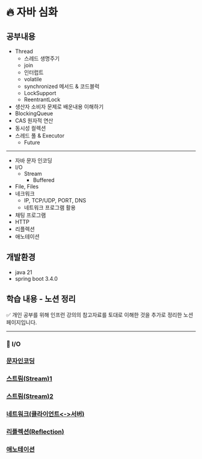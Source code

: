 ﻿# 🔥 자바 심화
## 공부내용
* Thread
  * 스레드 생명주기
  * join
  * 인터럽트
  * volatile
  * synchronized 메서드 & 코드블럭
  * LockSupport
  * ReentrantLock
* 생산자 소비자 문제로 배운내용 이해하기
* BlockingQueue
* CAS 원자적 연산
* 동시성 컬렉션
* 스레드 풀 & Executor
  * Future
---
* 자바 문자 인코딩
* I/O
  * Stream
    * Buffered
* File, Files
* 네크워크
  * IP, TCP/UDP, PORT, DNS
  * 네트워크 프로그램 활용
* 채팅 프로그램
* HTTP
* 리플렉션
* 애노테이션

## 개발환경
* java 21
* spring boot 3.4.0

## 학습 내용 - 노션 정리
✅ 개인 공부를 위해 인프런 강의의 참고자료를 토대로 이해한 것을 추가로 정리한 노션 페이지입니다.

---
### 📝 I/O
### [문자인코딩](https://ivory-ocelot-8c6.notion.site/1-16ca757406f280daa668f5acf793a17a?pvs=4)
### [스트림(Stream)1](https://ivory-ocelot-8c6.notion.site/2-I-O-1-16ca757406f280209e7eed0f994f9ec2?pvs=4)
### [스트림(Stream)2](https://ivory-ocelot-8c6.notion.site/3-I-O-2-16ca757406f2801a98a9dfe23f56243a?pvs=4)
### [네트워크(클라이언트<->서버)](https://ivory-ocelot-8c6.notion.site/7-1-16ca757406f28006a725c5b516bdbe66?pvs=4)
### [리플렉션(Reflection)](https://ivory-ocelot-8c6.notion.site/12-16ca757406f2806c83a9eeb39e9884b4?pvs=4)
### [애노테이션](https://ivory-ocelot-8c6.notion.site/13-16ca757406f280518f9be87ac7bc2096?pvs=4)
